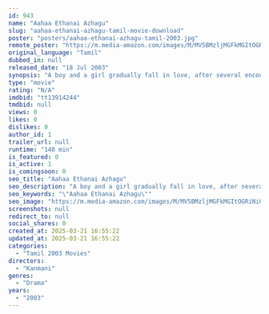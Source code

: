```yaml
---
id: 943
name: "Aahaa Ethanai Azhagu"
slug: "aahaa-ethanai-azhagu-tamil-movie-download"
poster: "posters/aahaa-ethanai-azhagu-tamil-2003.jpg"
remote_poster: "https://m.media-amazon.com/images/M/MV5BMzljMGFkMGItOGRiNi00MzY5LWJmMzAtZTU4NjA4YWM4YjkxXkEyXkFqcGdeQXVyMTEzNzg0Mjkx._V1_SX300.jpg"
original_language: "Tamil"
dubbed_in: null
released_date: "18 Jul 2003"
synopsis: "A boy and a girl gradually fall in love, after several encounters. They decide to elope when their parents oppose the alliance, but they meet with an accident."
type: "movie"
rating: "N/A"
imdbid: "tt13914244"
tmdbid: null
views: 0
likes: 0
dislikes: 0
author_id: 1
trailer_url: null
runtime: "140 min"
is_featured: 0
is_active: 1
is_comingsoon: 0
seo_title: "Aahaa Ethanai Azhagu"
seo_description: "A boy and a girl gradually fall in love, after several encounters. They decide to elope when their parents oppose the alliance, but they meet with an accident."
seo_keywords: "\"Aahaa Ethanai Azhagu\""
seo_image: "https://m.media-amazon.com/images/M/MV5BMzljMGFkMGItOGRiNi00MzY5LWJmMzAtZTU4NjA4YWM4YjkxXkEyXkFqcGdeQXVyMTEzNzg0Mjkx._V1_SX300.jpg"
screenshots: null
redirect_to: null
social_shares: 0
created_at: 2025-03-21 16:55:22
updated_at: 2025-03-21 16:55:22
categories:
  - "Tamil 2003 Movies"
directors:
  - "Kanmani"
genres:
  - "Drama"
years:
  - "2003"
---
```

